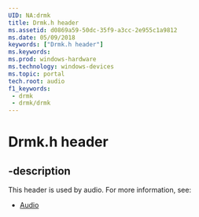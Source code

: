 ```yaml
---
UID: NA:drmk
title: Drmk.h header
ms.assetid: d0869a59-50dc-35f9-a3cc-2e955c1a9812
ms.date: 05/09/2018
keywords: ["Drmk.h header"]
ms.keywords: 
ms.prod: windows-hardware
ms.technology: windows-devices
ms.topic: portal
tech.root: audio
f1_keywords:
 - drmk
 - drmk/drmk
---
```


# Drmk.h header


## -description

This header is used by audio. For more information, see:

- [Audio](../_audio/index.md)

